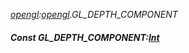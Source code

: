 _[opengl](../../modules/opengl/opengl-module.md):[opengl](../../modules/opengl/opengl-module.md).GL\_DEPTH\_COMPONENT_
##### Const GL\_DEPTH\_COMPONENT:[Int](../../modules/wonkey/wonkey-types-int.md)
